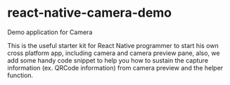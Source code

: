 # react-native-camera-demo

Demo application for Camera

This is the useful starter kit for React Native programmer to start his own cross platform app, including camera and camera preview pane, also, we add some handy code snippet to help you how to sustain the capture information (ex. QRCode information) from camera preview and the helper function.

